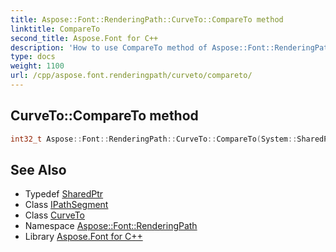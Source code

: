 ```yaml
---
title: Aspose::Font::RenderingPath::CurveTo::CompareTo method
linktitle: CompareTo
second_title: Aspose.Font for C++
description: 'How to use CompareTo method of Aspose::Font::RenderingPath::CurveTo class in C++.'
type: docs
weight: 1100
url: /cpp/aspose.font.renderingpath/curveto/compareto/
---
```

## CurveTo::CompareTo method




```cpp
int32_t Aspose::Font::RenderingPath::CurveTo::CompareTo(System::SharedPtr<IPathSegment> segment) override
```

## See Also

* Typedef [SharedPtr](../../../system/sharedptr/)
* Class [IPathSegment](../../ipathsegment/)
* Class [CurveTo](../)
* Namespace [Aspose::Font::RenderingPath](../../)
* Library [Aspose.Font for C++](../../../)
